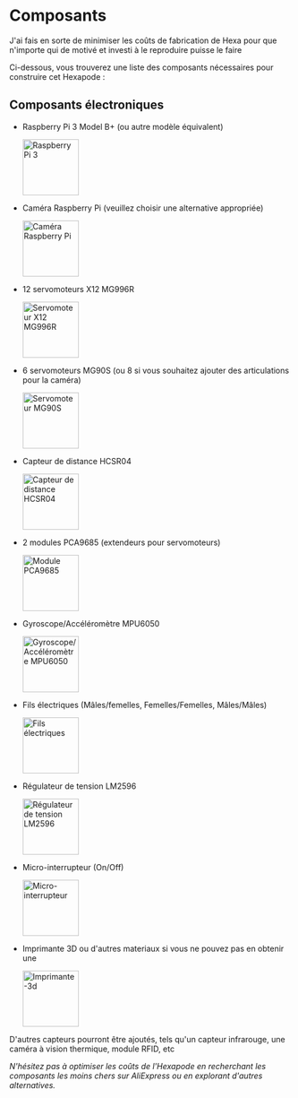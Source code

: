 <div class="markdown prose w-full break-words dark:prose-invert dark">
  <h1>Composants</h1>
  <p>J'ai fais en sorte de minimiser les coûts de fabrication de Hexa pour que n'importe qui de motivé et investi à le reproduire puisse le faire</p>
  <p>Ci-dessous, vous trouverez une liste des composants nécessaires pour construire cet Hexapode :</p>
  <h2>Composants électroniques</h2>
  <ul>
    <li>
      <p>Raspberry Pi 3 Model B+ (ou autre modèle équivalent) </p>
      <img src="https://yadom.fr/media/catalog/product/cache/ec16088c2c1ddecffc7c9d80d2944d04/r/a/raspberry-pi3-modelb_2_.jpg" alt="Raspberry Pi 3" width="100"/>
    </li>
    <li>
      <p>Caméra Raspberry Pi (veuillez choisir une alternative appropriée)</p> <img src="https://m.media-amazon.com/images/I/6169R+wUp8L.jpg" alt="Caméra Raspberry Pi" width="100"/>
    </li>
    <li>
      <p>12 servomoteurs X12 MG996R </p><img src="https://cdn.shopify.com/s/files/1/1509/1638/products/mg996r-micro-digital-servo-motor-mit-metall-getriebe-fur-rc-roboter-hubschrauber-flugzeug-685347_1024x.jpg?v=1679399000" alt="Servomoteur X12 MG996R" width="100">
    </li>
    <li>
      <p>6 servomoteurs MG90S (ou 8 si vous souhaitez ajouter des articulations pour la caméra) </p> <img src="https://technologieservices.fr/media/catalog/product/s/e/servomoteur_mg90s_751115_1_6830.jpg?optimize=high&bg-color=255,255,255&fit=bounds&height=700&width=700&canvas=700:700" alt="Servomoteur MG90S" width="100">
    </li>
    <li>
      <p>Capteur de distance HCSR04</p> <img src="https://img.gkbcdn.com/s3/p/2015-12-17/hc-sr04-ultrasonic-sensor-distance-measuring-module-3-3v---5v-compatible-for-arduino-nodemcu-1571976572471.jpg" alt="Capteur de distance HCSR04" width="100">
    </li>
    <li>
      <p>2 modules PCA9685 (extendeurs pour servomoteurs)</p> <img src="https://img.fruugo.com/product/7/31/644919317_max.jpg" alt="Module PCA9685" width="100">
    </li>
    <li>
      <p>Gyroscope/Accéléromètre MPU6050</p> <img src="https://www.raspberryme.com/wp-content/uploads/2023/03/1680297208_290_Gyroscope-accelerometre-ESP32-Web-Server-MPU-6050-objet-3D.jpg" alt="Gyroscope/Accéléromètre MPU6050" width="100">
    </li>
    <li>
      <p>Fils électriques (Mâles/femelles, Femelles/Femelles, Mâles/Mâles)</p> <img src="https://w7.pngwing.com/pngs/270/578/png-transparent-assorted-color-cable-lot-jump-wire-jumper-arduino-breadboard-wire-miscellaneous-electronics-electrical-wires-cable.png" alt="Fils électriques" width="100">
    </li>
    <li>
      <p>Régulateur de tension LM2596</p> <img src="https://img.joomcdn.net/675adfae3c9549f05457714d3501ff59bc631647_original.jpeg" alt="Régulateur de tension LM2596" width="100">
    </li>
    <li>
      <p>Micro-interrupteur (On/Off)</p>
      <img src="https://asset.conrad.com/media10/isa/160267/c1/-/fr/701661_BB_00_FB/image.jpg" alt="Micro-interrupteur" width="100">
    </li>
    <li>
      <p>Imprimante 3D ou d'autres materiaux si vous ne pouvez pas en obtenir une</p>
      <img src="https://static.fnac-static.com/multimedia/Images/67/67/4C/FD/16600167-1505-1540-1/tsp20210409175752/Imprimante-3D-Creality-3D-Ender-3-MAX-300x300x340MM-Taille-d-impreion.jpg" alt="Imprimante-3d" width="100">
    </li>
  </ul>
  <p>D'autres capteurs pourront être ajoutés, tels qu'un capteur infrarouge, une caméra à vision thermique, module RFID, etc</p>
  <p>
    <em>N'hésitez pas à optimiser les coûts de l'Hexapode en recherchant les composants les moins chers sur AliExpress ou en explorant d'autres alternatives.</em>
  </p>
  <p>
